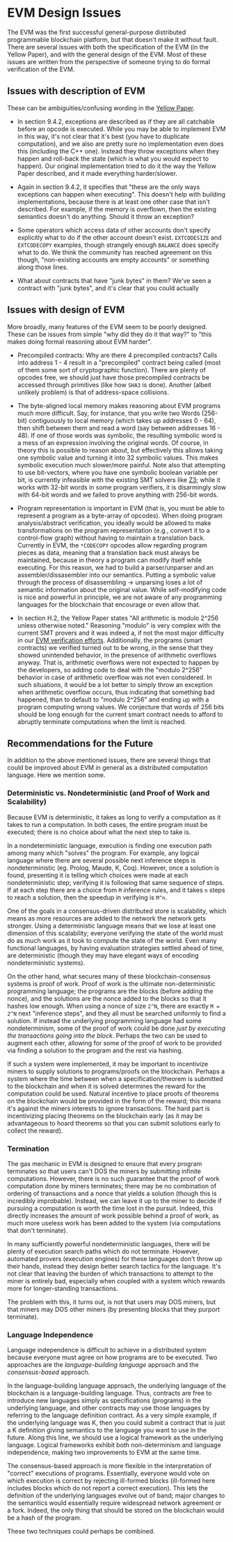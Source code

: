 EVM Design Issues
=================

The EVM was the first successful general-purpose distributed programmable blockchain platform, but that doesn't make it without fault.
There are several issues with both the specification of the EVM (in the Yellow Paper), and with the general design of the EVM.
Most of these issues are written from the perspective of someone trying to do formal verification of the EVM.

Issues with description of EVM
------------------------------

These can be ambiguities/confusing wording in the [Yellow Paper](https://github.com/ethereum/yellowpaper).

-   In section 9.4.2, exceptions are described as if they are all catchable before an opcode is executed.
    While you may be able to implement EVM in this way, it's not clear that it's best (you have to duplicate computation), and we also are pretty sure no implementation even does this (including the C++ one).
    Instead they throw exceptions when they happen and roll-back the state (which is what you would expect to happen).
    Our original implementation tried to do it the way the Yellow Paper described, and it made everything harder/slower.

-   Again in section 9.4.2, it specifies that "these are the only ways exceptions can happen when executing".
    This doesn't help with building implementations, because there is at least one other case that isn't described.
    For example, if the memory is overflown, then the existing semantics doesn't do anything.
    Should it throw an exception?

-   Some operators which access data of other accounts don't specify explicitly what to do if the other account doesn't exist.
    `EXTCODESIZE` and `EXTCODECOPY` examples, though strangely enough `BALANCE` does specify what to do.
    We think the community has reached agreement on this though, "non-existing accounts are empty accounts" or something along those lines.

-   What about contracts that have "junk bytes" in them?
    We've seen a contract with "junk bytes", and it's clear that you could actually 

Issues with design of EVM
-------------------------

More broadly, many features of the EVM seem to be poorly designed.
These can be issues from simple "why did they do it that way?" to "this makes doing formal reasoning about EVM harder".

-   Precompiled contracts: Why are there 4 precompiled contracts?
    Calls into address 1 - 4 result in a "precompiled" contract being called (most of them some sort of cryptographic function).
    There are plenty of opcodes free, we should just have those precompiled contracts be accessed through primitives (like how `SHA3` is done).
    Another (albeit unlikely problem) is that of address-space collisions.

-   The byte-aligned local memory makes reasoning about EVM programs much more difficult.
    Say, for instance, that you write two Words (256-bit) contiguously to local memory (which takes up addresses 0 - 64), then shift between them and read a word (say between addresses 16 - 48).
    If one of those words was symbolic, the resulting symbolic word is a mess of an expression involving the original words.
    Of course, in theory this is possible to reason about, but effectively this allows taking one symbolic value and turning it into 32 symbolic values.
    This makes symbolic execution much slower/more painful.
    Note also that attempting to use bit-vectors, where you have one symbolic boolean variable per bit, is currently infeasible with the existing SMT solvers like [Z3](https://github.com/Z3Prover/z3); while it works with 32-bit words in some program verifiers, it is disarmingly slow with 64-bit words and we failed to prove anything with 256-bit words.

-   Program representation is important in EVM (that is, you must be able to represent a program as a byte-array of opcodes).
    When doing program analysis/abstract verification, you ideally would be allowed to make transformations on the program representation (e.g., convert it to a control-flow graph) without having to maintain a translation back.
    Currently in EVM, the `*CODECOPY` opcodes allow regarding program pieces as data, meaning that a translation back must always be maintained, because in theory a program can modify itself while executing.
    For this reason, we had to build a parser/unparser and an assembler/dissasembler into our semantics.
    Putting a symbolic value through the process of disassembling -> unparsing loses a lot of semantic information about the original value.
    While self-modifying code is nice and powerful in principle, we are not aware of any programming languages for the blockchain that encourage or even allow that.

-   In section H.2, the Yellow Paper states "All arithmetic is modulo 2^256 unless otherwise noted."
    Reasoning "modulo" is very complex with the current SMT provers and it was indeed a, if not the most major difficulty in our [EVM verification efforts](proofs).
    Additionally, the programs (smart contracts) we verified turned out to be wrong, in the sense that they showed unintended behavior, in the presence of arithmetic overflows anyway.
    That is, arithmetic overflows were not expected to happen by the developers, so adding code to deal with the "modulo 2^256" behavior in case of arithmetic overflow was not even considered.
    In such situations, it would be a lot better to simply throw an exception when arithmetic overflow occurs, thus indicating that something bad happened, than to default to "modulo 2^256" and ending up with a program computing wrong values.
    We conjecture that words of 256 bits should be long enough for the current smart contract needs to afford to abruptly terminate computations when the limit is reached.


Recommendations for the Future
------------------------------

In addition to the above mentioned issues, there are several things that could be improved about EVM in general as a distributed computation language.
Here we mention some.

### Deterministic vs. Nondeterministic (and Proof of Work and Scalability)

Because EVM is deterministic, it takes as long to verify a computation as it takes to run a computation.
In both cases, the entire program must be executed; there is no choice about what the next step to take is.

In a nondeterministic language, execution is finding one execution path among many which "solves" the program.
For example, any logical language where there are several possible next inference steps is nondeterministic (eg. Prolog, Maude, K, Coq).
However, once a solution is found, presenting it is telling which choices were made at each nondeterministic step; verifying it is following that same sequence of steps.
If at each step there are a choice from `M` inference rules, and it takes `n` steps to reach a solution, then the speedup in verifying is `M^n`.

One of the goals in a consensus-driven distributed store is scalability, which means as more resources are added to the network the network gets stronger.
Using a deterministic language means that we lose at least one dimension of this scalability; everyone verifying the state of the world must do as much work as it took to compute the state of the world.
Even many functional languages, by having evaluation strategies settled ahead of time, are deterministic (though they may have elegant ways of encoding nondeterministic systems).

On the other hand, what secures many of these blockchain-consensus systems is proof of work.
Proof of work is the ultimate non-deterministic programming language; the programs are the blocks (before adding the nonce), and the solutions are the nonce added to the blocks so that it hashes low enough.
When using a nonce of size `2^N`, there are exactly `M = 2^N` next "inference steps", and they all must be searched uniformly to find a solution.
If instead the underlying programming language had some nondeterminism, some of the proof of work could be done *just by executing the transactions going into the block*.
Perhaps the two can be used to augment each other, allowing for some of the proof of work to be provided via finding a solution to the program and the rest via hashing.

If such a system were implemented, it may be important to incentivize miners to supply solutions to programs/proofs on the blockchain.
Perhaps a system where the time between when a specification/theorem is submitted to the blockchain and when it is solved determines the reward for the computation could be used.
Natural incentive to place proofs of theorems on the blockchain would be provided in the form of the reward; this means it's against the miners interests to ignore transactions.
The hard part is incentivizing placing theorems on the blockchain early (as it may be advantageous to hoard theorems so that you can submit solutions early to collect the reward).

### Termination

The gas mechanic in EVM is designed to ensure that every program terminates so that users can't DOS the miners by submitting infinite computations.
However, there is no such guarantee that the proof of work computation done by miners terminates; there may be no combination of ordering of transactions and a nonce that yields a solution (though this is incredibly improbable).
Instead, we can leave it up to the miner to decide if pursuing a computation is worth the time lost in the pursuit.
Indeed, this directly increases the amount of work possible behind a proof of work, as much more useless work has been added to the system (via computations that don't terminate).

In many sufficiently powerful nondeterministic languages, there will be plenty of execution search paths which do not terminate.
However, automated provers (execution engines) for these languages don't throw up their hands, instead they design better search tactics for the language.
It's not clear that leaving the burden of which transactions to attempt to the miner is entirely bad, especially when coupled with a system which rewards more for longer-standing transactions.

The problem with this, it turns out, is not that users may DOS miners, but that miners may DOS other miners (by presenting blocks that they purport terminate).

### Language Independence

Language independence is difficult to achieve in a distributed system because everyone must agree on how programs are to be executed.
Two approaches are the *language-building language* approach and the *consensus-based* approach.

In the language-building language approach, the underlying language of the blockchain is a language-building language.
Thus, contracts are free to introduce new languages simply as specifications (programs) in the underlying language, and other contracts may use those languages by referring to the language definition contract.
As a very simple example, if the underlying language was K, then you could submit a contract that is just a K definition giving semantics to the language you want to use in the future.
Along this line, we should use a logical framework as the underlying language.
Logical frameworks exhibit both non-determinism and language independence, making two improvements to EVM at the same time.

The consensus-based approach is more flexible in the interpretation of "correct" executions of programs.
Essentially, everyone would vote on which execution is correct by rejecting ill-formed blocks (ill-formed here includes blocks which do not report a correct execution).
This lets the definition of the underlying languages evolve out of band; major changes to the semantics would essentially require widespread network agreement or a fork.
Indeed, the only thing that should be stored on the blockchain would be a hash of the program.

These two techniques could perhaps be combined.
